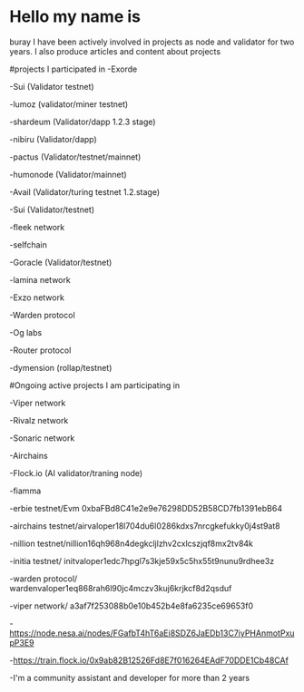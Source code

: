 # Hello my name is
 
buray I have been actively involved in projects as node and validator for two years. I also produce articles and content about projects

#projects I participated in
-Exorde 

-Sui (Validator testnet)

-lumoz (validator/miner testnet)

-shardeum (Validator/dapp 1.2.3 stage)

-nibiru  (Validator/dapp)

-pactus  (Validator/testnet/mainnet)

-humonode (Validator/mainnet)

-Avail (Validator/turing testnet 1.2.stage)

-Sui (Validator/testnet)

-fleek network

-selfchain 

-Goracle (Validator/testnet)

-lamina network

-Exzo network

-Warden protocol

-Og labs 

-Router protocol

-dymension (rollap/testnet)


#Ongoing active projects I am participating in 

-Viper network

-Rivalz network

-Sonaric network

-Airchains

-Flock.io (AI validator/traning node)

-fiamma

-erbie testnet/Evm 0xbaFBd8C41e2e9e76298DD52B58CD7fb1391ebB64

-airchains testnet/airvaloper18l704du6l0286kdxs7nrcgkefukky0j4st9at8

-nillion testnet/nillion16qh968n4degkcljlzhv2cxlcszjqf8mx2tv84k

-initia testnet/ initvaloper1edc7hpgl7s3kje59x5c5hx55t9nunu9rdhee3z

-warden protocol/ wardenvaloper1eq868rah6l90jc4mczv3kuj6krjkcf8d2qsduf

-viper network/ 
a3af7f253088b0e10b452b4e8fa6235ce69653f0

-https://node.nesa.ai/nodes/FGafbT4hT6aEi8SDZ6JaEDb13C7iyPHAnmotPxupP3E9

-https://train.flock.io/0x9ab82B12526Fd8E7f016264EAdF70DDE1Cb48CAf


-I'm a community assistant and developer for more than 2 years

